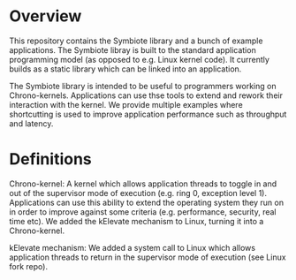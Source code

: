 # Overview

This repository contains the Symbiote library and a bunch of example applications. The Symbiote libray is built to the standard application programming model (as opposed to e.g. Linux kernel code). It currently builds as a static library which can be linked into an application.

The Symbiote library is intended to be useful to programmers working on Chrono-kernels. Applications can use thse tools to extend and rework their interaction with the kernel. We provide multiple examples where shortcutting is used to improve application performance such as throughput and latency.

# Definitions
Chrono-kernel: A kernel which allows application threads to toggle in and out of the supervisor mode of execution (e.g. ring 0, exception level 1). Applications can use this ability to extend the operating system they run on in order to improve against some criteria (e.g. performance, security, real time etc). We added the kElevate mechanism to Linux, turning it into a Chrono-kernel.

kElevate mechanism: We added a system call to Linux which allows application threads to return in the supervisor mode of execution (see Linux fork repo).
